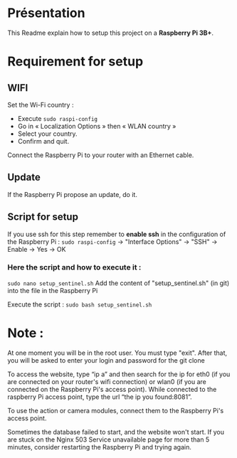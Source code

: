 # Présentation
This Readme explain how to setup this project on a **Raspberry Pi 3B+**.

# Requirement for setup

## WIFI

Set the Wi-Fi country :
- Execute `sudo raspi-config`
- Go in « Localization Options » then « WLAN country »
- Select your country.
- Confirm and quit.

Connect the Raspberry Pi to your router with an Ethernet cable.

## Update
If the Raspberry Pi propose an update, do it.

## Script for setup
If you use ssh for this step remember to **enable ssh** in the configuration of the Raspberry Pi : 
`sudo raspi-config` -> "Interface Options" -> "SSH" -> Enable -> Yes -> OK

### Here the script and how to execute it :
`sudo nano setup_sentinel.sh`
Add the content of "setup_sentinel.sh" (in git) into the file in the Raspberry Pi

Execute the script :
`sudo bash setup_sentinel.sh`

# Note :
At one moment you will be in the root user. You must type "exit".
After that, you will be asked to enter your login and password for the git clone

To access the website, type “ip a” and then search for the ip for eth0 (if you are connected on your router's wifi connection) or wlan0 (if you are connected on the Raspberry Pi's access point).
While connected to the raspberry Pi access point, type the url “the ip you found:8081”.

To use the action or camera modules, connect them to the Raspberry Pi's access point.

Sometimes the database failed to start, and the website won't start. If you are stuck on the Nginx 503 Service unavailable page for more than 5 minutes, consider restarting the Raspberry Pi and trying again.